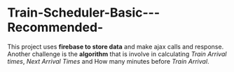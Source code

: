 # Train-Scheduler-Basic---Recommended-

This project uses **firebase to store data** and make ajax calls and response.  Another challenge is the **algorithm** that is involve in calculating _Train Arrival times_, _Next Arrival Times_ and How many minutes before _Train Arrival_.